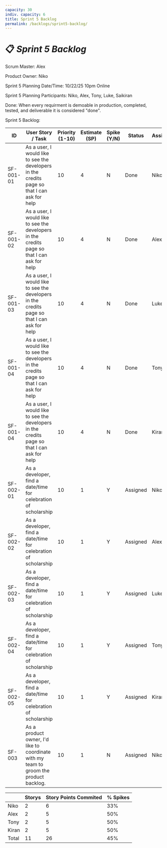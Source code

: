 ```yaml
---
capacity: 30
indiv. capacity: 6
title: Sprint 5 Backlog
permalink: /backlogs/sprint5-backlog/
---
```


# 📋 *Sprint 5 Backlog*

Scrum Master: Alex

Product Owner: Niko

Sprint 5 Planning Date/Time: 10/22/25 10pm Online

Sprint 5 Planning Participants: Niko, Alex, Tony, Luke, Saikiran

Done: When every requirment is demoable in production, completed, tested, and deliverable it is considered "done".

Sprint 5 Backlog:

| **ID** | **User Story / Task** | **Priority (1-10)** | **Estimate (SP)** | **Spike (Y/N)** | **Status** | **Assigned** |
|--------|------------------------|--------------|--------------|------------|--------------|--------------|
| SF-001-01 | As a user, I would like to see the developers in the credits page so that I can ask for help | 10 | 4 | N | Done | Niko |
| SF-001-02 | As a user, I would like to see the developers in the credits page so that I can ask for help | 10 | 4 | N | Done | Alex |
| SF-001-03 | As a user, I would like to see the developers in the credits page so that I can ask for help | 10 | 4 | N | Done | Luke |
| SF-001-04 | As a user, I would like to see the developers in the credits page so that I can ask for help | 10 | 4 | N | Done | Tony |
| SF-001-04 | As a user, I would like to see the developers in the credits page so that I can ask for help | 10 | 4 | N | Done | Kiran |
| SF-002-01 | As a developer, find a date/time for celebration of scholarship | 10 | 1 | Y | Assigned | Niko |
| SF-002-02 | As a developer, find a date/time for celebration of scholarship | 10 | 1 | Y | Assigned | Alex |
| SF-002-03 | As a developer, find a date/time for celebration of scholarship | 10 | 1 | Y | Assigned | Luke |
| SF-002-04 | As a developer, find a date/time for celebration of scholarship | 10 | 1 | Y | Assigned | Tony |
| SF-002-05 | As a developer, find a date/time for celebration of scholarship | 10 | 1 | Y | Assigned | Kiran |
| SF-003 | As a product owner, I'd like to coordinate with my team to groom the product backlog. | 10 | 1 | N | Assigned | Niko |

|   | **Storys** | **Story Points Commited** | **% Spikes** |
|---|--------|------------------------|--------------|
| Niko   | 2  | 6  | 33% |
| Alex   | 2  | 5  | 50% |
| Tony   | 2  | 5  | 50% |
| Kiran  | 2  | 5  | 50% |
| Total  | 11 | 26 | 45% |










